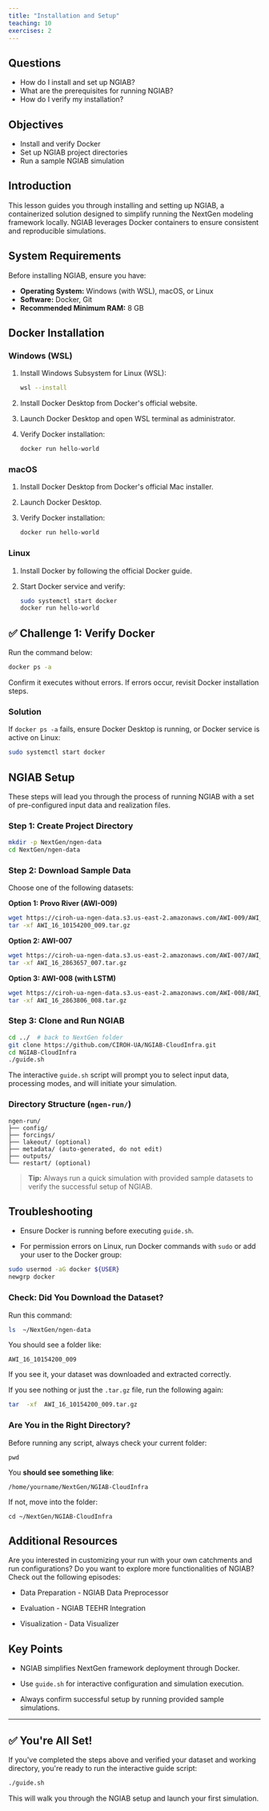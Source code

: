 ```yaml
---
title: "Installation and Setup"
teaching: 10
exercises: 2
---
```


## Questions

- How do I install and set up NGIAB?
- What are the prerequisites for running NGIAB?
- How do I verify my installation?

## Objectives

- Install and verify Docker
- Set up NGIAB project directories
- Run a sample NGIAB simulation

## Introduction

This lesson guides you through installing and setting up NGIAB, a containerized solution designed to simplify running the NextGen modeling framework locally. NGIAB leverages Docker containers to ensure consistent and reproducible simulations.

## System Requirements

Before installing NGIAB, ensure you have:

- **Operating System:** Windows (with WSL), macOS, or Linux  
- **Software:** Docker, Git  
- **Recommended Minimum RAM:** 8 GB

## Docker Installation

### Windows (WSL)

1. Install Windows Subsystem for Linux (WSL):
   ``` bash
   wsl --install
	```

2.  Install Docker Desktop from Docker's official website.
    
3.  Launch Docker Desktop and open WSL terminal as administrator.
    
4.  Verify Docker installation:
    
    ```bash
    docker run hello-world
    
    ```
    

### macOS

1.  Install Docker Desktop from Docker's official Mac installer.
    
2.  Launch Docker Desktop.
    
3.  Verify Docker installation:
    
    ```bash
    docker run hello-world
    
    ```
    

### Linux

1.  Install Docker by following the official Docker guide.
    
2.  Start Docker service and verify:
    
    ```bash
    sudo systemctl start docker
    docker run hello-world
    
    ```
    

## ✅ Challenge 1: Verify Docker

Run the command below:

```bash
docker ps -a

```

Confirm it executes without errors. If errors occur, revisit Docker installation steps.

### Solution

If `docker ps -a` fails, ensure Docker Desktop is running, or Docker service is active on Linux:

```bash
sudo systemctl start docker

```

## NGIAB Setup

These steps will lead you through the process of running NGIAB with a set of pre-configured input data and realization files.

### Step 1: Create Project Directory

```bash
mkdir -p NextGen/ngen-data
cd NextGen/ngen-data

```

### Step 2: Download Sample Data

Choose one of the following datasets:

**Option 1: Provo River (AWI-009)**

```bash
wget https://ciroh-ua-ngen-data.s3.us-east-2.amazonaws.com/AWI-009/AWI_16_10154200_009.tar.gz
tar -xf AWI_16_10154200_009.tar.gz

```

**Option 2: AWI-007**

```bash
wget https://ciroh-ua-ngen-data.s3.us-east-2.amazonaws.com/AWI-007/AWI_16_2863657_007.tar.gz
tar -xf AWI_16_2863657_007.tar.gz

```

**Option 3: AWI-008 (with LSTM)**

```bash
wget https://ciroh-ua-ngen-data.s3.us-east-2.amazonaws.com/AWI-008/AWI_16_2863806_008.tar.gz
tar -xf AWI_16_2863806_008.tar.gz

```

### Step 3: Clone and Run NGIAB

```bash
cd ../  # back to NextGen folder
git clone https://github.com/CIROH-UA/NGIAB-CloudInfra.git
cd NGIAB-CloudInfra
./guide.sh

```

The interactive `guide.sh` script will prompt you to select input data, processing modes, and will initiate your simulation.

### Directory Structure (`ngen-run/`)

```
ngen-run/
├── config/
├── forcings/
├── lakeout/ (optional)
├── metadata/ (auto-generated, do not edit)
├── outputs/
└── restart/ (optional)

```

>**Tip:** Always run a quick simulation with provided sample datasets to verify the successful setup of NGIAB.

## Troubleshooting

-   Ensure Docker is running before executing `guide.sh`.
    
-   For permission errors on Linux, run Docker commands with `sudo` or add your user to the Docker group:
    

```bash
sudo usermod -aG docker ${USER}
newgrp docker

```
### Check: Did You Download the Dataset?
Run this command:
```bash
ls  ~/NextGen/ngen-data
```
You should see a folder like:
```
AWI_16_10154200_009
```
 If you see it, your dataset was downloaded and extracted correctly.

If you see nothing or just the `.tar.gz` file, run the following again:
```bash
tar  -xf  AWI_16_10154200_009.tar.gz
```
### Are You in the Right Directory?
Before running any script, always check your current folder:
```
pwd
```
You **should see something like**:
```
/home/yourname/NextGen/NGIAB-CloudInfra
```
If not, move into the folder:
```
cd ~/NextGen/NGIAB-CloudInfra
```
## Additional Resources

Are you interested in customizing your run with your own catchments and run configurations? Do you want to explore more functionalities of NGIAB? Check out the following episodes:

-   Data Preparation - NGIAB Data Preprocessor
    
-   Evaluation - NGIAB TEEHR Integration
    
-   Visualization - Data Visualizer
    

## Key Points

-   NGIAB simplifies NextGen framework deployment through Docker.
    
-   Use `guide.sh` for interactive configuration and simulation execution.
    
-   Always confirm successful setup by running provided sample simulations.

----------
## ✅ You're All Set!

If you've completed the steps above and verified your dataset and working directory, you're ready to run the interactive guide script:

```bash
./guide.sh
```
This will walk you through the NGIAB setup and launch your first simulation.
